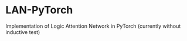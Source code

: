 # LAN-PyTorch
Implementation of Logic Attention Network in PyTorch (currently without inductive test)
